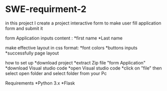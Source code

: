 # SWE-requirment-2
in this project I create a project interactive form to make user fill application form and submit it

form Application inputs content : *first name *Last name

make effective layout in css format: *font colors *buttons inputs *successfully page layout

how to set up *download project *extract Zip file "form Application" *download Visual studio code *open Visual studio code *click on "file" then select open folder and select folder from your Pc

Requirements *Python 3.x *Flask
